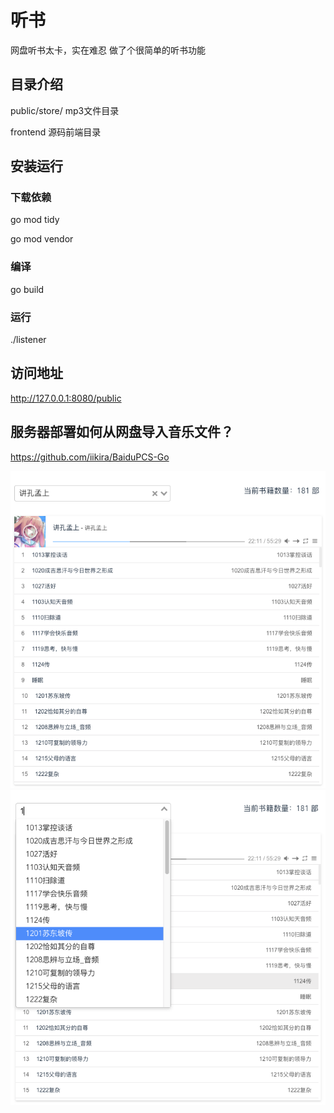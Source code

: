 # 听书
网盘听书太卡，实在难忍
做了个很简单的听书功能

## 目录介绍
public/store/ mp3文件目录

frontend 源码前端目录

## 安装运行
### 下载依赖
go mod tidy

go mod vendor 
### 编译
go build
### 运行
./listener

## 访问地址
http://127.0.0.1:8080/public

## 服务器部署如何从网盘导入音乐文件？
https://github.com/iikira/BaiduPCS-Go


![](QQ20190412-195203.png)
![](QQ20190412-195224.png)
